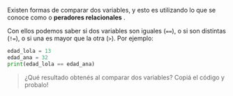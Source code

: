 Existen formas de comparar dos variables, y esto es utilizando lo que se conoce como o **peradores relacionales** . 

Con ellos podemos saber si dos variables son iguales (`==`), o si son distintas (`!=`), o si una es mayor que la otra (`>`). Por ejemplo:

``` python
edad_lola = 13
edad_ana = 32
print(edad_lola == edad_ana)
```

> ¿Qué resultado obtenés al comparar dos variables? Copiá el código y probalo!